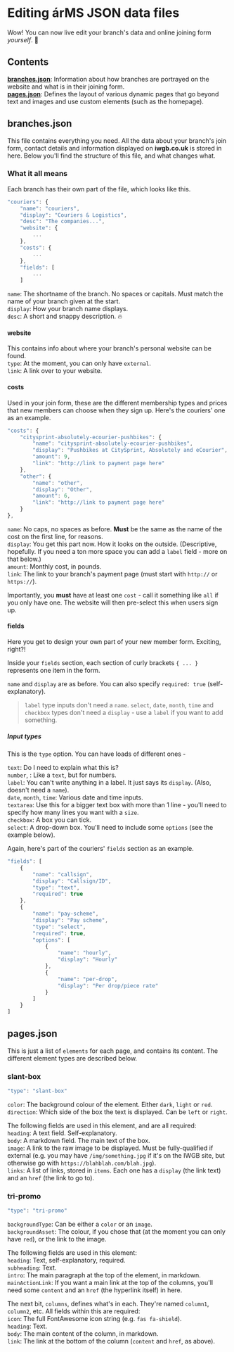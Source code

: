 # Editing árMS JSON data files
Wow! You can now live edit your branch's data and online joining form *yourself*. 🎉

## Contents

**[branches.json](https://github.com/guym4c/iwgb-arMS/tree/arMS-refactor/js#branchesjson)**: Information about how branches are portrayed on the website and what is in their joining form.  
**[pages.json](https://github.com/guym4c/iwgb-arMS/tree/arMS-refactor/js#pagesjson)**: Defines the layout of various dynamic pages that go beyond text and images and use custom elements (such as the homepage).

## branches.json
This file contains everything you need. All the data about your branch's join form, contact details and information displayed on **iwgb.co.uk** is stored in here. Below you'll find the structure of this file, and what changes what.

### What it all means
Each branch has their own part of the file, which looks like this.

```javascript
"couriers": {
	"name": "couriers",
	"display": "Couriers & Logistics",
	"desc": "The companies...",
	"website": { 
		... 
	},
	"costs": { 
		... 
	},
	"fields": [
		...
	]
```

`name`:  The shortname of the branch. No spaces or capitals. Must match the name of your branch given at the start.  
`display`:  How your branch name displays.  
`desc`:  A short and snappy description. 🔥

#### website
This contains info about where your branch's personal website can be found.  
`type`: At the moment, you can only have `external`.  
`link`: A link over to your website.

#### costs
Used in your join form, these are the different membership types and prices that new members can choose when they sign up. Here's the couriers' one as an example.
```javascript
"costs": {
	"citysprint-absolutely-ecourier-pushbikes": {
		"name": "citysprint-absolutely-ecourier-pushbikes",
		"display": "Pushbikes at CitySprint, Absolutely and eCourier",
		"amount": 9,
		"link": "http://link to payment page here"
	},
	"other": {
		"name": "other",
		"display": "Other",
		"amount": 6,
		"link": "http://link to payment page here"
	}
},
```
`name`: No caps, no spaces as before. **Must** be the same as the name of the cost on the first line, for reasons.  
`display`: You get this part now. How it looks on the outside. (Descriptive, hopefully. If you need a ton more space you can add a `label` field - more on that below.)  
`amount`: Monthly cost, in pounds.  
`link`: The link to your branch's payment page (must start with `http://` or `https://`).

Importantly, you **must** have at least one `cost` - call it something like `all` if you only have one. The website will then pre-select this when users sign up.

#### fields
Here you get to design your own part of your new member form. Exciting, right?!

Inside your `fields` section, each section of curly brackets `{ ... }` represents one item in the form. 

`name` and `display` are as before.
You can also specify `required: true` (self-explanatory).
>`label` type inputs don't need a `name`. `select`, `date`, `month`, `time` and `checkbox` types don't need a `display` - use a `label` if you want to add something.

##### Input types
This is the `type` option. You can have loads of different ones -

`text`: Do I need to explain what this is?  
`number`, : Like a `text`, but for numbers.  
`label`: You can't write anything in a label. It just says its `display`. (Also, doesn't need a `name`).  
`date`, `month`, `time`: Various date and time inputs.  
`textarea`: Use this for a bigger text box with more than 1 line - you'll need to specify how many lines you want with a `size`.  
`checkbox`: A box you can tick.  
`select`: A drop-down box. You'll need to include some `options` (see the example below).  

Again, here's part of the couriers' `fields` section as an example. 

```javascript
"fields": [
	{
		"name": "callsign",
		"display": "Callsign/ID",
		"type": "text",
		"required": true
	},
	{
		"name": "pay-scheme",
		"display": "Pay scheme",
		"type": "select",
		"required": true,
		"options": [
			{
				"name": "hourly",
				"display": "Hourly" 
			},
			{
				"name": "per-drop",
				"display": "Per drop/piece rate"
			}
		]
	}
]
```

## pages.json
This is just a list of `elements` for each page, and contains its content. The different element types are described below.

### slant-box
```javascript
"type": "slant-box"
```

`color`: The background colour of the element. Either `dark`, `light` or `red`.  
`direction`: Which side of the box the text is displayed. Can be `left` or `right`.  

The following fields are used in this element, and are all required:  
`heading`: A text field. Self-explanatory.  
`body`: A markdown field. The main text of the box.  
`image`: A link to the raw image to be displayed. Must be fully-qualified if external (e.g. you may have `/img/something.jpg` if it's on the IWGB site, but otherwise go with `https://blahblah.com/blah.jpg`).  
`links`: A list of links, stored in `items`. Each one has a `display` (the link text) and an `href` (the link to go to).  

### tri-promo
```javascript
"type": "tri-promo"
```

`backgroundType`: Can be either a `color` or an `image`.  
`backgroundAsset`: The colour, if you chose that (at the moment you can only have `red`), or the link to the image.

The following fields are used in this element:  
`heading`: Text, self-explanatory, required.  
`subheading`: Text.  
`intro`: The main paragraph at the top of the element, in markdown.  
`mainActionLink`: If you want a main link at the top of the columns, you'll need some `content` and an `href` (the hyperlink itself) in here.  

The next bit, `columns`, defines what's in each. They're named `column1`, `column2`, etc. All fields within this are required:  
`icon`: The full FontAwesome icon string (e.g. `fas fa-shield`).  
`heading`: Text.  
`body`: The main content of the column, in markdown.  
`link`: The link at the bottom of the column (`content` and `href`, as above).
